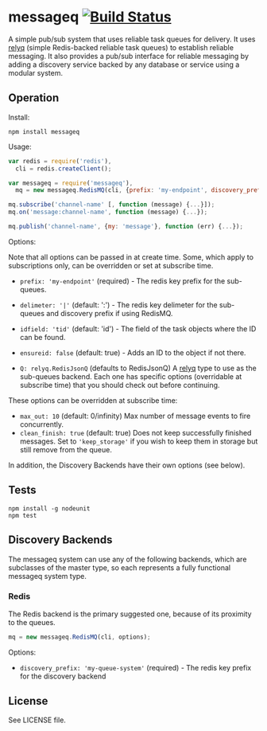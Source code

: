 # messageq [![Build Status][1]][2]

A simple pub/sub system that uses reliable task queues for delivery. It uses [relyq](https://github.com/Rafflecopter/relyq) (simple Redis-backed reliable task queues) to establish reliable messaging. It also provides a pub/sub interface for reliable messaging by adding a discovery service backed by any database or service using a modular system.

## Operation

Install:

```
npm install messageq
```

Usage:

```javascript
var redis = require('redis'),
  cli = redis.createClient();

var messageq = require('messageq'),
  mq = new messageq.RedisMQ(cli, {prefix: 'my-endpoint', discovery_prefix: 'my-queue-system'}); // see options below

mq.subscribe('channel-name' [, function (message) {...}]);
mq.on('message:channel-name', function (message) {...});

mq.publish('channel-name', {my: 'message'}, function (err) {...});
```

Options:

Note that all options can be passed in at create time. Some, which apply to subscriptions only, can be overridden or set at subscribe time.

- `prefix: 'my-endpoint'` (required) - The redis key prefix for the sub-queues.
- `delimeter: '|'` (default: ':') - The redis key delimeter for the sub-queues and discovery prefix if using RedisMQ.
- `idfield: 'tid'` (default: 'id') - The field of the task objects where the ID can be found.
- `ensureid: false` (default: true) - Adds an ID to the object if not there.

- `Q: relyq.RedisJsonQ` (defaults to RedisJsonQ) A [relyq](https://github.com/Rafflecopter/relyq) type to use as the sub-queues backend. Each one has specific options (overridable at subscribe time) that you should check out before continuing.

These options can be overridden at subscribe time:

- `max_out: 10` (default: 0/infinity) Max number of message events to fire concurrently.
- `clean_finish: true` (default: true) Does not keep successfully finished messages. Set to `'keep_storage'` if you wish to keep them in storage but still remove from the queue.

In addition, the Discovery Backends have their own options (see below).

## Tests

```
npm install -g nodeunit
npm test
```

## Discovery Backends

The messageq system can use any of the following backends, which are subclasses of the master type, so each represents a fully functional messageq system type.

### Redis

The Redis backend is the primary suggested one, because of its proximity to the queues.

```javascript
mq = new messageq.RedisMQ(cli, options);
```

Options:

- `discovery_prefix: 'my-queue-system'` (required) - The redis key prefix for the discovery backend


## License

See LICENSE file.

[1]: https://travis-ci.org/Rafflecopter/node-messageq.png?branch=master
[2]: http://travis-ci.org/Rafflecopter/node-messageq